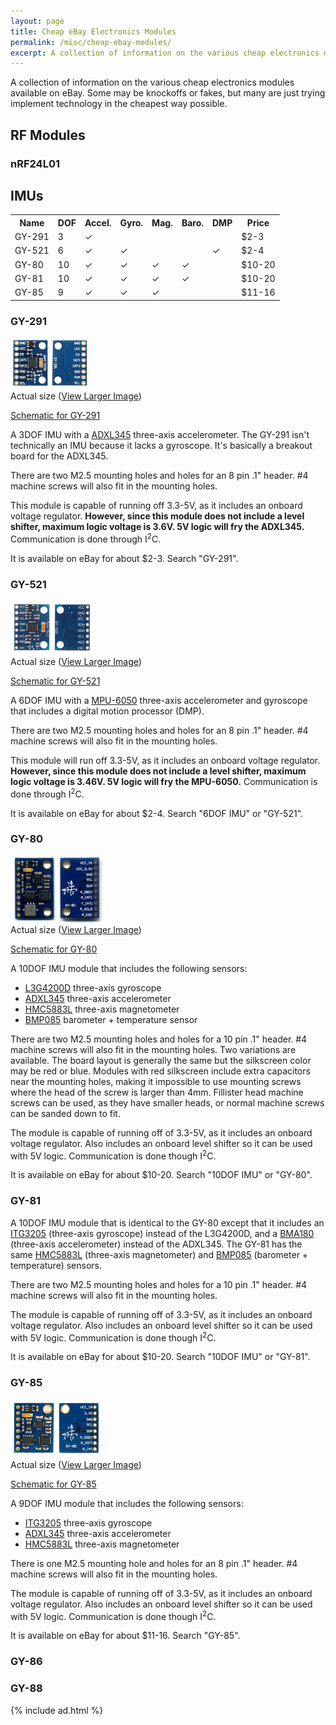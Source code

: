 ```yaml
---
layout: page
title: Cheap eBay Electronics Modules
permalink: /misc/cheap-ebay-modules/
excerpt: A collection of information on the various cheap electronics modules available on eBay, such as the nRF24L01 and GY-80.
---
```


A collection of information on the various cheap electronics modules available on eBay. Some may be knockoffs or fakes, but many are just trying implement technology in the cheapest way possible.

## RF Modules
### nRF24L01

## IMUs

<div class="table"><table>
	<tr><th>Name</th><th>DOF</th><th>Accel.</th><th>Gyro.</th><th>Mag.</th><th>Baro.</th><th>DMP</th><th>Price</th></tr>
	<tr><td>GY-291</td><td>3</td><td>&#10003;</td><td></td><td></td><td></td><td></td><td>$2-3</td></tr>
	<tr><td>GY-521</td><td>6</td><td>&#10003;</td><td>&#10003;</td><td></td><td></td><td>&#10003;</td><td>$2-4</td></tr>
	<tr><td>GY-80</td><td>10</td><td>&#10003;</td><td>&#10003;</td><td>&#10003;</td><td>&#10003;</td><td></td><td>$10-20</td></tr>
	<tr><td>GY-81</td><td>10</td><td>&#10003;</td><td>&#10003;</td><td>&#10003;</td><td>&#10003;</td><td></td><td>$10-20</td></tr>
	<tr><td>GY-85</td><td>9</td><td>&#10003;</td><td>&#10003;</td><td>&#10003;</td><td></td><td></td><td>$11-16</td></tr>
</table></div>


### GY-291

![GY-291](/content/misc/cheap-ebay-electronics/GY-291-thumbnail.jpg)   
Actual size ([View Larger Image](/content/misc/cheap-ebay-electronics/GY-291.jpg))

[Schematic for GY-291](/content/misc/cheap-ebay-electronics/GY-291-schematic.jpg)

A 3DOF IMU with a [ADXL345](http://www.analog.com/media/en/technical-documentation/data-sheets/ADXL345.pdf) three-axis accelerometer. The GY-291 isn't technically an IMU because it lacks a gyroscope. It's basically a breakout board for the ADXL345.

There are two M2.5 mounting holes and holes for an 8 pin .1" header. #4 machine screws will also fit in the mounting holes.

This module is capable of running off 3.3-5V, as it includes an onboard voltage regulator. **However, since this module does not include a level shifter, maximum logic voltage is 3.6V. 5V logic will fry the ADXL345.** Communication is done through I<sup>2</sup>C.

It is available on eBay for about $2-3. Search "GY-291".


### GY-521

![GY-521](/content/misc/cheap-ebay-electronics/GY-521-thumbnail.jpg)   
Actual size ([View Larger Image](/content/misc/cheap-ebay-electronics/GY-521.jpg))

[Schematic for GY-521](/content/misc/cheap-ebay-electronics/GY-521-schematic.jpg)

A 6DOF IMU with a [MPU-6050](http://cdn.sparkfun.com/datasheets/Components/General%20IC/PS-MPU-6000A.pdf) three-axis accelerometer and gyroscope that includes a digital motion processor (DMP).

There are two M2.5 mounting holes and holes for an 8 pin .1" header. #4 machine screws will also fit in the mounting holes.

This module will run off 3.3-5V, as it includes an onboard voltage regulator. **However, since this module does not include a level shifter, maximum logic voltage is 3.46V. 5V logic will fry the MPU-6050.** Communication is done through I<sup>2</sup>C.

It is available on eBay for about $2-4. Search "6DOF IMU" or "GY-521".


### GY-80

![GY-80](/content/misc/cheap-ebay-electronics/GY-80-thumbnail.jpg)   
Actual size ([View Larger Image](/content/misc/cheap-ebay-electronics/GY-80.jpg))

[Schematic for GY-80](/content/misc/cheap-ebay-electronics/GY-80-schematic.jpg)

A 10DOF IMU module that includes the following sensors:

* [L3G4200D](http://www.st.com/st-web-ui/static/active/en/resource/technical/document/datasheet/CD00265057.pdf) three-axis gyroscope
* [ADXL345](http://www.analog.com/media/en/technical-documentation/data-sheets/ADXL345.pdf) three-axis accelerometer
* [HMC5883L](http://www51.honeywell.com/aero/common/documents/myaerospacecatalog-documents/Defense_Brochures-documents/HMC5883L_3-Axis_Digital_Compass_IC.pdf) three-axis magnetometer
* [BMP085](https://www.sparkfun.com/datasheets/Components/General/BMP085_Flyer_Rev.0.2_March2008.pdf) barometer + temperature sensor

There are two M2.5 mounting holes and holes for a 10 pin .1" header. #4 machine screws will also fit in the mounting holes. Two variations are available. The board layout is generally the same but the silkscreen color may be red or blue. Modules with red silkscreen include extra capacitors near the mounting holes, making it impossible to use mounting screws where the head of the screw is larger than 4mm. Fillister head machine screws can be used, as they have smaller heads, or normal machine screws can be sanded down to fit.

The module is capable of running off of 3.3-5V, as it includes an onboard voltage regulator. Also includes an onboard level shifter so it can be used with 5V logic. Communication is done though I<sup>2</sup>C.

It is available on eBay for about $10-20. Search "10DOF IMU" or "GY-80".


### GY-81

A 10DOF IMU module that is identical to the GY-80 except that it includes an [ITG3205](http://www.tinyosshop.com/datasheet/itg3205.pdf) (three-axis gyroscope) instead of the L3G4200D, and a [BMA180](https://www.sparkfun.com/datasheets/Sensors/Accelerometer/BST-BMA180-DS000-03.pdf) (three-axis accelerometer) instead of the ADXL345. The GY-81 has the same [HMC5883L](http://www51.honeywell.com/aero/common/documents/myaerospacecatalog-documents/Defense_Brochures-documents/HMC5883L_3-Axis_Digital_Compass_IC.pdf) (three-axis magnetometer) and [BMP085](https://www.sparkfun.com/datasheets/Components/General/BMP085_Flyer_Rev.0.2_March2008.pdf) (barometer + temperature) sensors.

There are two M2.5 mounting holes and holes for a 10 pin .1" header. #4 machine screws will also fit in the mounting holes.

The module is capable of running off of 3.3-5V, as it includes an onboard voltage regulator. Also includes an onboard level shifter so it can be used with 5V logic. Communication is done though I<sup>2</sup>C.

It is available on eBay for about $10-20. Search "10DOF IMU" or "GY-81".


### GY-85

![GY-85](/content/misc/cheap-ebay-electronics/GY-85-thumbnail.jpg)   
Actual size ([View Larger Image](/content/misc/cheap-ebay-electronics/GY-85.jpg))

[Schematic for GY-85](/content/misc/cheap-ebay-electronics/GY-85-schematic.jpg)

A 9DOF IMU module that includes the following sensors:

* [ITG3205](http://www.tinyosshop.com/datasheet/itg3205.pdf) three-axis gyroscope
* [ADXL345](http://www.analog.com/media/en/technical-documentation/data-sheets/ADXL345.pdf) three-axis accelerometer
* [HMC5883L](http://www51.honeywell.com/aero/common/documents/myaerospacecatalog-documents/Defense_Brochures-documents/HMC5883L_3-Axis_Digital_Compass_IC.pdf) three-axis magnetometer

There is one M2.5 mounting hole and holes for an 8 pin .1" header. #4 machine screws will also fit in the mounting holes.

The module is capable of running off of 3.3-5V, as it includes an onboard voltage regulator. Also includes an onboard level shifter so it can be used with 5V logic. Communication is done though I<sup>2</sup>C.

It is available on eBay for about $11-16. Search "GY-85".


### GY-86

### GY-88

{% include ad.html %}